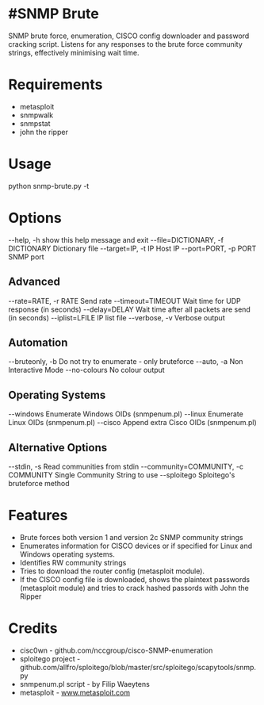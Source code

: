 #SNMP Brute
============================================
SNMP brute force, enumeration, CISCO config downloader and password cracking script.
Listens for any responses to the brute force community strings, effectively minimising wait time.

Requirements	
=======================
* metasploit
* snmpwalk
* snmpstat
* john the ripper

Usage	
=======================
  python snmp-brute.py -t <IP>

Options
=======
--help, -h              show this help message and exit
--file=DICTIONARY, 
	-f DICTIONARY   Dictionary file
--target=IP, -t IP      Host IP
--port=PORT, -p PORT    SNMP port

Advanced
--------
--rate=RATE, -r RATE    Send rate
--timeout=TIMEOUT       Wait time for UDP response (in seconds)
--delay=DELAY           Wait time after all packets are send (in seconds)
--iplist=LFILE          IP list file
--verbose, -v           Verbose output

Automation
----------
--bruteonly, -b         Do not try to enumerate - only bruteforce
--auto, -a              Non Interactive Mode
--no-colours            No colour output

Operating Systems
-----------------
--windows               Enumerate Windows OIDs (snmpenum.pl)
--linux                 Enumerate Linux OIDs (snmpenum.pl)
--cisco                 Append extra Cisco OIDs (snmpenum.pl)

Alternative Options
-------------------
--stdin, -s             Read communities from stdin
--community=COMMUNITY, 
	-c COMMUNITY    Single Community String to use
--sploitego             Sploitego's bruteforce method

Features	
=======================
* Brute forces both version 1 and version 2c SNMP community strings
* Enumerates information for CISCO devices or if specified for Linux and Windows operating systems.
* Identifies RW community strings
* Tries to download the router config (metasploit module).
* If the CISCO config file is downloaded, shows the plaintext passwords (metasploit module) and tries to crack hashed passords with John the Ripper

Credits	
=======================
* cisc0wn - github.com/nccgroup/cisco-SNMP-enumeration
* sploitego project - github.com/allfro/sploitego/blob/master/src/sploitego/scapytools/snmp.py
* snmpenum.pl script - by Filip Waeytens
* metasploit - www.metasploit.com
